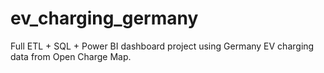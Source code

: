# ev_charging_germany
Full ETL + SQL + Power BI dashboard project using Germany EV charging data from Open Charge Map.
